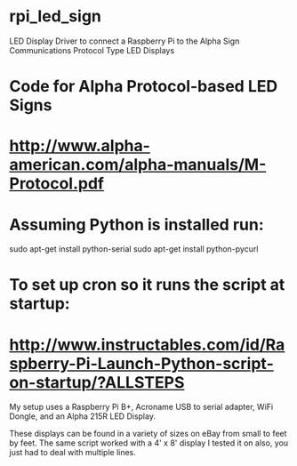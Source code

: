 # rpi_led_sign
LED Display Driver to connect a Raspberry Pi to the Alpha Sign Communications Protocol Type LED Displays

# Code for Alpha Protocol-based LED Signs
# http://www.alpha-american.com/alpha-manuals/M-Protocol.pdf

# Assuming Python is installed run:
sudo apt-get install python-serial
sudo apt-get install python-pycurl

# To set up cron so it runs the script at startup:
# http://www.instructables.com/id/Raspberry-Pi-Launch-Python-script-on-startup/?ALLSTEPS

My setup uses a Raspberry Pi B+, Acroname USB to serial adapter, WiFi Dongle, and an Alpha 215R LED Display.

These displays can be found in a variety of sizes on eBay from small to feet by feet. The same script worked with a 4' x 8' display I tested it on also, you just had to deal with multiple lines.